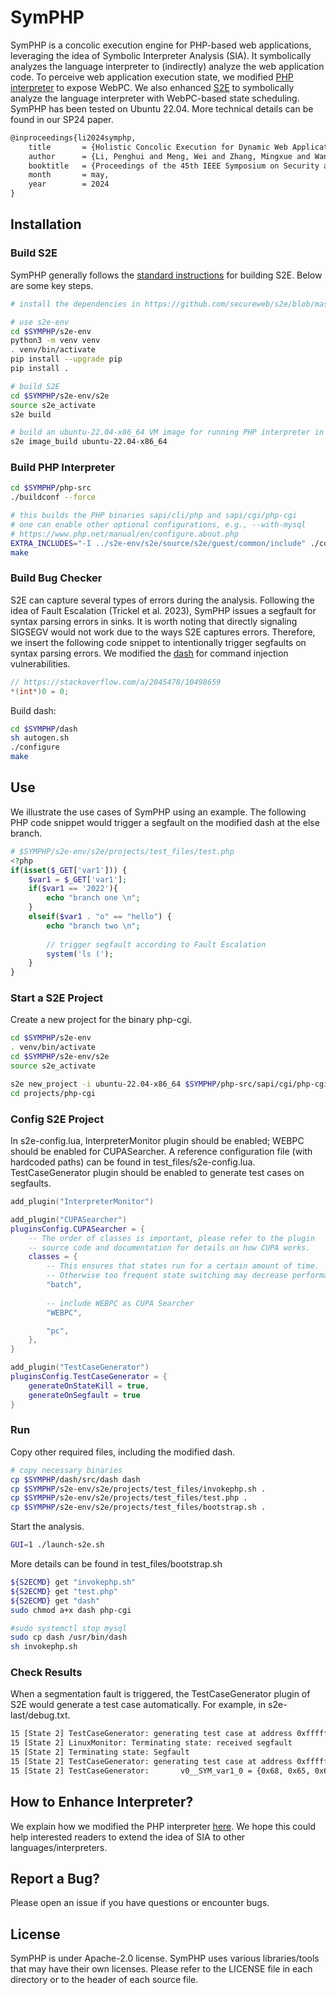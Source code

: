 # SymPHP
SymPHP is a concolic execution engine for PHP-based web applications, leveraging the idea of Symbolic Interpreter Analysis (SIA).
It symbolically analyzes the language interpreter to (indirectly) analyze the web application code.
To perceive web application execution state, we modified [PHP interpreter](https://github.com/php/php-src) to expose WebPC.
We also enhanced [S2E](https://github.com/S2E/s2e) to symbolically analyze the language interpreter with WebPC-based state scheduling.
SymPHP has been tested on Ubuntu 22.04.
More technical details can be found in our SP24 paper.

```tex
@inproceedings{li2024symphp,
    title       = {Holistic Concolic Execution for Dynamic Web Applications via Symbolic Interpreter Analysis},
    author      = {Li, Penghui and Meng, Wei and Zhang, Mingxue and Wang, Chenlin and Luo, Changhua},
    booktitle   = {Proceedings of the 45th IEEE Symposium on Security and Privacy (S&P)},
    month       = may,
    year        = 2024
}
```

## Installation
### Build S2E

SymPHP generally follows the [standard instructions](https://s2e.systems/docs/s2e-env.html#id2) for building S2E.
Below are some key steps.

```sh
# install the dependencies in https://github.com/secureweb/s2e/blob/master/Dockerfile

# use s2e-env
cd $SYMPHP/s2e-env
python3 -m venv venv
. venv/bin/activate
pip install --upgrade pip
pip install .

# build S2E
cd $SYMPHP/s2e-env/s2e
source s2e_activate 
s2e build

# build an ubuntu-22.04-x86_64 VM image for running PHP interpreter in
s2e image_build ubuntu-22.04-x86_64
```

### Build PHP Interpreter

```sh
cd $SYMPHP/php-src
./buildconf --force 

# this builds the PHP binaries sapi/cli/php and sapi/cgi/php-cgi
# one can enable other optional configurations, e.g., --with-mysql
# https://www.php.net/manual/en/configure.about.php
EXTRA_INCLUDES="-I ../s2e-env/s2e/source/s2e/guest/common/include" ./configure
make
```

### Build Bug Checker
S2E can capture several types of errors during the analysis.
Following the idea of Fault Escalation (Trickel et al. 2023), SymPHP issues a segfault for syntax parsing errors in sinks.
It is worth noting that directly signaling SIGSEGV would not work due to the ways S2E captures errors.
Therefore, we insert the following code snippet to intentionally trigger segfaults on syntax parsing errors.
We modified the [dash](https://github.com/nyuichi/dash) for command injection vulnerabilities.

```c
// https://stackoverflow.com/a/2045478/10498659
*(int*)0 = 0;
```

Build dash:

```sh
cd $SYMPHP/dash
sh autogen.sh
./configure
make
```

## Use
We illustrate the use cases of SymPHP using an example.
The following PHP code snippet would trigger a segfault on the modified dash at the else branch.

```php
# $SYMPHP/s2e-env/s2e/projects/test_files/test.php
<?php
if(isset($_GET['var1'])) {
    $var1 = $_GET['var1'];
	if($var1 == '2022'){
		echo "branch one \n";
	}
	elseif($var1 . "o" == "hello") {
		echo "branch two \n";
		
		// trigger segfault according to Fault Escalation
		system('ls ('); 
	}
}
```

### Start a S2E Project
Create a new project for the binary php-cgi.
```sh
cd $SYMPHP/s2e-env 
. venv/bin/activate
cd $SYMPHP/s2e-env/s2e
source s2e_activate

s2e new_project -i ubuntu-22.04-x86_64 $SYMPHP/php-src/sapi/cgi/php-cgi
cd projects/php-cgi
```

### Config S2E Project
In s2e-config.lua, InterpreterMonitor plugin should be enabled; WEBPC should be enabled for CUPASearcher.
A reference configuration file (with hardcoded paths) can be found in test_files/s2e-config.lua.
TestCaseGenerator plugin should be enabled to generate test cases on segfaults.

```lua
add_plugin("InterpreterMonitor")

add_plugin("CUPASearcher")
pluginsConfig.CUPASearcher = {
    -- The order of classes is important, please refer to the plugin
    -- source code and documentation for details on how CUPA works.
    classes = {
        -- This ensures that states run for a certain amount of time.
        -- Otherwise too frequent state switching may decrease performance.
        "batch",
	    
        -- include WEBPC as CUPA Searcher
        "WEBPC", 

        "pc",
    },
}

add_plugin("TestCaseGenerator")
pluginsConfig.TestCaseGenerator = {
    generateOnStateKill = true,
    generateOnSegfault = true
}

```

### Run
Copy other required files, including the modified dash.

```sh
# copy necessary binaries
cp $SYMPHP/dash/src/dash dash
cp $SYMPHP/s2e-env/s2e/projects/test_files/invokephp.sh .
cp $SYMPHP/s2e-env/s2e/projects/test_files/test.php .
cp $SYMPHP/s2e-env/s2e/projects/test_files/bootstrap.sh .
```

Start the analysis.

```sh
GUI=1 ./launch-s2e.sh
```

More details can be found in test_files/bootstrap.sh

```sh
${S2ECMD} get "invokephp.sh"
${S2ECMD} get "test.php"
${S2ECMD} get "dash"
sudo chmod a+x dash php-cgi

#sudo systemctl stop mysql
sudo cp dash /usr/bin/dash
sh invokephp.sh
```

### Check Results
When a segmentation fault is triggered, the TestCaseGenerator plugin of S2E would generate a test case automatically.
For example, in s2e-last/debug.txt.

```txt
15 [State 2] TestCaseGenerator: generating test case at address 0xffffffff8104bd6b
15 [State 2] LinuxMonitor: Terminating state: received segfault
15 [State 2] Terminating state: Segfault
15 [State 2] TestCaseGenerator: generating test case at address 0xffffffff8104bd6b
15 [State 2] TestCaseGenerator:       v0__SYM_var1_0 = {0x68, 0x65, 0x6c, 0x6c}; (int32_t) 1819043176, (string) "hell"
```
## How to Enhance Interpreter?
We explain how we modified the PHP interpreter [here](php-enhance.md).
We hope this could help interested readers to extend the idea of SIA to other languages/interpreters.

## Report a Bug?
Please open an issue if you have questions or encounter bugs.

## License
SymPHP is under Apache-2.0 license.
SymPHP uses various libraries/tools that may have their own licenses.
Please refer to the LICENSE file in each directory or to the header of each source file.
